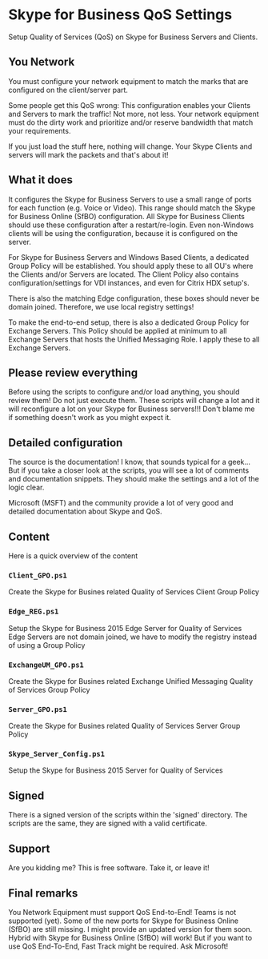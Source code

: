 # Skype for Business QoS Settings
Setup Quality of Services (QoS) on Skype for Business Servers and Clients.

## You Network
You must configure your network equipment to match the marks that are configured on the client/server part.

Some people get this QoS wrong: This configuration enables your Clients and Servers to mark the traffic! Not more, not less. Your network equipment must do the dirty work and prioritize and/or reserve bandwidth that match your requirements.

If you just load the stuff here, nothing will change. Your Skype Clients and servers will mark the packets and that's about it!

## What it does
It configures the Skype for Business Servers to use a small range of ports for each function (e.g. Voice or Video). This range should match the Skype for Business Online (SfBO) configuration.
All Skype for Business Clients should use these configuration after a restart/re-login. Even non-Windows clients will be using the configuration, because it is configured on the server.

For Skype for Business Servers and Windows Based Clients, a dedicated Group Policy will be established. You should apply these to all OU's where the Clients and/or Servers are located.
The Client Policy also contains configuration/settings for VDI instances, and even for Citrix HDX setup's.

There is also the matching Edge configuration, these boxes should never be domain joined. Therefore, we use local registry settings!

To make the end-to-end setup, there is also a dedicated Group Policy for Exchange Servers. This Policy should be applied at minimum to all Exchange Servers that hosts the Unified Messaging Role. I apply these to all Exchange Servers.

## Please review everything
Before using the scripts to configure and/or load anything, you should review them! Do not just execute them. These scripts will change a lot and it will reconfigure a lot on your Skype for Business servers!!!
Don't blame me if something doesn't work as you might expect it.

## Detailed configuration
The source is the documentation! I know, that sounds typical for a geek... But if you take a closer look at the scripts, you will see a lot of comments and documentation snippets. They should make the settings and a lot of the logic clear.

Microsoft (MSFT) and the community provide a lot of very good and detailed documentation about Skype and QoS.

## Content
Here is a quick overview of the content

### `Client_GPO.ps1`
Create the Skype for Busines related Quality of Services Client Group Policy

### `Edge_REG.ps1`
Setup the Skype for Business 2015 Edge Server for Quality of Services
Edge Servers are not domain joined, we have to modify the registry instead of using a Group Policy
		
### `ExchangeUM_GPO.ps1`
Create the Skype for Busines related Exchange Unified Messaging Quality of Services Group Policy

### `Server_GPO.ps1`
Create the Skype for Busines related Quality of Services Server Group Policy

### `Skype_Server_Config.ps1`
Setup the Skype for Business 2015 Server for Quality of Services

## Signed
There is a signed version of the scripts within the 'signed' directory. The scripts are the same, they are signed with a valid certificate.

## Support
Are you kidding me? This is free software. Take it, or leave it!

## Final remarks
You Network Equipment must support QoS End-to-End!
Teams is not supported (yet).
Some of the new ports for Skype for Business Online (SfBO) are still missing. I might provide an updated version for them soon.
Hybrid with Skype for Business Online (SfBO) will work! But if you want to use QoS End-To-End, Fast Track might be required. Ask Microsoft!
